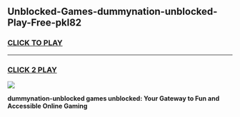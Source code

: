 
## Unblocked-Games-dummynation-unblocked-Play-Free-pkl82
<h3>
<a href="https://premium76.site?title=dummynation-unblocked&ref=19M">CLICK TO PLAY</a></h3>
<hr>

<h3>
<a href="https://premium76.site?title=dummynation-unblocked&ref=19M">CLICK 2 PLAY</a>
  
</h3>

<a href="https://premium76.site?title=dummynation-unblocked&ref=19M"><img src="https://clearcache.store/games.png"></a>


**dummynation-unblocked games unblocked: Your Gateway to Fun and Accessible Online Gaming**
